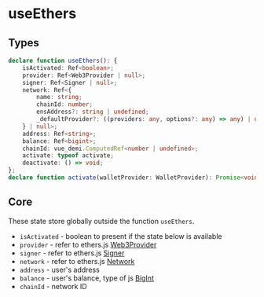 # useEthers

## Types
```typescript
declare function useEthers(): {
    isActivated: Ref<boolean>;
    provider: Ref<Web3Provider | null>;
    signer: Ref<Signer | null>;
    network: Ref<{
        name: string;
        chainId: number;
        ensAddress?: string | undefined;
        _defaultProvider?: ((providers: any, options?: any) => any) | undefined;
    } | null>;
    address: Ref<string>;
    balance: Ref<bigint>;
    chainId: vue_demi.ComputedRef<number | undefined>;
    activate: typeof activate;
    deactivate: () => void;
};
declare function activate(walletProvider: WalletProvider): Promise<void>;
```

## Core

These state store globally outside the function `useEthers`.

- `isActivated` - boolean to present if the state below is available 
- `provider` - refer to ethers.js [Web3Provider](https://docs.ethers.io/v5/api/providers/other/#Web3Provider)
- `signer` - refer to ethers.js [Signer](https://docs.ethers.io/v5/api/signer/#Signer)
- `network` - refer to ethers.js [Network](https://docs.ethers.io/v5/api/providers/types/#providers-Network)
- `address` - user's address
- `balance` - user's balance, type of js [BigInt](https://developer.mozilla.org/en-US/docs/Web/JavaScript/Reference/Global_Objects/BigInt)
- `chainId` - network ID 
